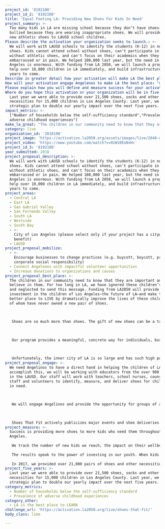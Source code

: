 ```yaml
---
project_id: '8102108'
project_id_2: '8102108'
title: 'Equal Footing LA: Providing New Shoes For Kids In Need'
project_summary: >-
  Too many kids in LA are missing school because they don’t have shoes—or being
  bullied because they are wearing inappropriate shoes. We will provide brand
  new athletic shoes to LAUSD school children.
Please describe the activation your organization seeks to launch.: >-
  We will work with LAUSD schools to identify the students (K-12) in need of
  shoes. Kids cannot attend school without shoes, can't participate in PE
  without athletic shoes, and can't focus on their academics when they are
  embarrassed or in pain. We helped 108,000 last year, but the need in Los
  Angeles is enormous. With funding from LA 2050, we will launch a program to
  help over 10,000 children in LA immediately, and build infrastructure for
  years to come.
Describe in greater detail how your activation will make LA the best place?: "The children in our community need to know that they are important and we believe in them. For too long in LA, we have ignored these children’s needs and neglected to send this message. Funding from LA2050 will provide a direct investment in the children of Los Angeles—the future of LA—and make the city a better place to LIVE by dramatically improve the lives of these children, many of whom have never owned a new pair of shoes. \r\n\r\nShoes are so much more than shoes. The gift of new shoes can be a transformative experience for young children, many of whom have never received a new box of anything before, certainly not expensive shoes. With the support of their community, children grow to be better citizens—better Angelinos. This sentiment is best captured in the following thank you note: “Thank you so much for the shoes you are giving me. This is amazing what you are doing... You are going to make a lot of kids happy and you are showing me what kind of person I want to be when I grow up.” \r\n\r\nOur program provides a meaningful, concrete way for individuals, businesses, and community organizations to make a real difference in what can often seem an overwhelming problem—child poverty. We believe that most people want to make a difference but feel overwhelmed by the sheer scale of the problems we face. Shoes That Fit offers a solution by connecting people to schools in their own backyards; we operate wherever we have people who want to make a difference.  Year after year, our volunteers return to help schools in their own neighborhoods, often increasing their support and buying more shoes for more kids. Helping children empowers our volunteers, provides a sense of pride in their community, and empowers them to make a real impact on the daily life of children in need. Ultimately, it creates a more engaged community, and a better LA. \r\n\r\nUnfortunately, the inner city of LA is so large and has such high poverty rates that it does not have the number of local support groups we find in other communities.  Yet Southern California has an enormous concentration of wealth and social conscience. Being based in Southern California, our number one goal is to increase the number of children we reach in Los Angeles so that we create a more thriving community now and for future generations. Together, we can inspire the next generation of Angelinos through the simple gift of a new pair of shoes. \r\n"
How will your activation engage Angelenos to make LA the best place: "We need Angelinos to have a direct hand in helping the children of LA. To accomplish this, we will be working with educators from the over 900 schools in the LAUSD. Our staff will work with teachers, school nurses, counselors, staff and volunteers to identify, measure, and deliver shoes for children most in need. \r\n\r\nWe will engage Angelinos and provide the opportunity for groups of any kind—churches, businesses, book clubs, families and friends—to start their own Shoes That Fit chapters. By starting a local chapter, groups can work with Shoes That Fit staff, who will liaise with local schools in the community so those groups can get shoes to the kids that need them most. Angelinos want to help—we know there is a problem with child poverty—but often don’t know where to begin. We offer that opportunity for those who want to make a difference.\r\n\r\nShoes That Fit actively publicizes major events and shoe deliveries. With the help of celebrities, professional athletes and coaches, and the many sponsor groups we work with, we have received local and national media coverage. These efforts have helped inspire new sponsor groups to fund shoes for schools in their own neighborhoods, wherever that may be. We will continue to work with local media outlets, like KTLA, to broadcast the work that so many Angelinos are doing to make the difference in the lives of children through a new pair of shoes, so that they attend school with their classmates with dignity, able to learn, play and thrive. "
Please explain how you will define and measure success for your activation.: "Success is providing more shoes to more kids who need them throughout Los Angeles.\r\nWe track the number of new kids we reach, the impact on their wellbeing, and our ability to activate sustained groups within the community to work on behalf of children well into the future. We survey the teachers and volunteers who identify the children, and observe how transformative a new pair of shoes can be.\r\nThe results speak to the power of investing in our youth. When kids get new shoes, teachers report improved attendance, increased participation in the classroom and in PE; but above all, over 84% of the teachers report increased self-esteem in the kids who receive new shoes—sometimes the only new thing they have ever received. For kids, shoes are so much more than shoes—they give hope, self-confidence, and dignity. This is reflected first hand in the thank you notes we receive year after year, one student writing: “Thank you so much for donating shoes to me. I feel really good… because the other pair I have hurts when I walk. Your gift to me will help me play games better and do better in school because I won’t go into school feeling bad about how dirty my shoes are.”\r\nIn 2017, we provided over 21,000 pairs of shoes and other necessities to 15,000 children at 420 schools in Los Angeles County alone. With LA 2050 funding we can immediately serve another 10,000 kids in LA and build an infrastructure for years to come."
Where do you hope this activation or your organization will be in five years?: >-
  Last year we were able to provide over 21,500 shoes, socks and other
  necessities for 15,000 children in Los Angeles County. Last year, we adopted a
  strategic plan to double our yearly impact over the next five years. 
impact_metrics: >-
  ["Number of households below the self-sufficiency standard","Prevalence of
  adverse childhood experiences"]
make_la_great: "The children in our community need to know that they are important and we believe in them. For too long in LA, we have ignored these children’s needs and neglected to send this message. Funding from LA2050 will provide a direct investment in the children of Los Angeles—the future of LA—and make the city a better place to LIVE by dramatically improve the lives of these children, many of whom have never owned a new pair of shoes. \r\n \r\n \r\n \r\n Shoes are so much more than shoes. The gift of new shoes can be a transformative experience for young children, many of whom have never received a new box of anything before, certainly not expensive shoes. With the support of their community, children grow to be better citizens—better Angelinos. This sentiment is best captured in the following thank you note: “Thank you so much for the shoes you are giving me. This is amazing what you are doing... You are going to make a lot of kids happy and you are showing me what kind of person I want to be when I grow up.” \r\n \r\n \r\n \r\n Our program provides a meaningful, concrete way for individuals, businesses, and community organizations to make a real difference in what can often seem an overwhelming problem—child poverty. We believe that most people want to make a difference but feel overwhelmed by the sheer scale of the problems we face. Shoes That Fit offers a solution by connecting people to schools in their own backyards; we operate wherever we have people who want to make a difference. Year after year, our volunteers return to help schools in their own neighborhoods, often increasing their support and buying more shoes for more kids. Helping children empowers our volunteers, provides a sense of pride in their community, and empowers them to make a real impact on the daily life of children in need. Ultimately, it creates a more engaged community, and a better LA. \r\n \r\n \r\n \r\n Unfortunately, the inner city of LA is so large and has such high poverty rates that it does not have the number of local support groups we find in other communities. Yet Southern California has an enormous concentration of wealth and social conscience. Being based in Southern California, our number one goal is to increase the number of children we reach in Los Angeles so that we create a more thriving community now and for future generations. Together, we can inspire the next generation of Angelinos through the simple gift of a new pair of shoes."
category: live
organization_id: '2018108'
project_image: 'https://activation.la2050.org/assets/images/live/2048-wide/shoes-that-fit.jpg'
project_video: 'https://www.youtube.com/watch?v=OiWi0EoNxHc'
project_id_3: '8102108'
year_submitted: 2018
project_proposal_description: >-
  We will work with LAUSD schools to identify the students (K-12) in need of
  shoes. Kids cannot attend school without shoes, can't participate in PE
  without athletic shoes, and can't focus on their academics when they are
  embarrassed or in pain. We helped 108,000 last year, but the need in Los
  Angeles is enormous. With funding from LA 2050, we will launch a program to
  help over 10,000 children in LA immediately, and build infrastructure for
  years to come.
project_areas:
  - Central LA
  - East LA
  - San Gabriel Valley
  - San Fernando Valley
  - South LA
  - Westside
  - South Bay
  - >-
    City of Los Angeles (please select only if your project has a citywide
    benefit)
  - LAUSD
project_proposal_mobilize:
  - >-
    Encourage businesses to change practices (e.g. buycott, boycott, promote
    corporate social responsibility)
  - Connect Angelenos with impactful volunteer opportunities
  - Increase donations to organizations and causes
project_proposal_best_place: >-
  The children in our community need to know that they are important and we
  believe in them. For too long in LA, we have ignored these children’s needs
  and neglected to send this message. Funding from LA2050 will provide a direct
  investment in the children of Los Angeles—the future of LA—and make the city a
  better place to LIVE by dramatically improve the lives of these children, many
  of whom have never owned a new pair of shoes. 
   
   
   
   Shoes are so much more than shoes. The gift of new shoes can be a transformative experience for young children, many of whom have never received a new box of anything before, certainly not expensive shoes. With the support of their community, children grow to be better citizens—better Angelinos. This sentiment is best captured in the following thank you note: “Thank you so much for the shoes you are giving me. This is amazing what you are doing... You are going to make a lot of kids happy and you are showing me what kind of person I want to be when I grow up.” 
   
   
   
   Our program provides a meaningful, concrete way for individuals, businesses, and community organizations to make a real difference in what can often seem an overwhelming problem—child poverty. We believe that most people want to make a difference but feel overwhelmed by the sheer scale of the problems we face. Shoes That Fit offers a solution by connecting people to schools in their own backyards; we operate wherever we have people who want to make a difference. Year after year, our volunteers return to help schools in their own neighborhoods, often increasing their support and buying more shoes for more kids. Helping children empowers our volunteers, provides a sense of pride in their community, and empowers them to make a real impact on the daily life of children in need. Ultimately, it creates a more engaged community, and a better LA. 
   
   
   
   Unfortunately, the inner city of LA is so large and has such high poverty rates that it does not have the number of local support groups we find in other communities. Yet Southern California has an enormous concentration of wealth and social conscience. Being based in Southern California, our number one goal is to increase the number of children we reach in Los Angeles so that we create a more thriving community now and for future generations. Together, we can inspire the next generation of Angelinos through the simple gift of a new pair of shoes.
project_proposal_engage: >-
  We need Angelinos to have a direct hand in helping the children of LA. To
  accomplish this, we will be working with educators from the over 900 schools
  in the LAUSD. Our staff will work with teachers, school nurses, counselors,
  staff and volunteers to identify, measure, and deliver shoes for children most
  in need. 
   
   
   
   We will engage Angelinos and provide the opportunity for groups of any kind—churches, businesses, book clubs, families and friends—to start their own Shoes That Fit chapters. By starting a local chapter, groups can work with Shoes That Fit staff, who will liaise with local schools in the community so those groups can get shoes to the kids that need them most. Angelinos want to help—we know there is a problem with child poverty—but often don’t know where to begin. We offer that opportunity for those who want to make a difference.
   
   
   
   Shoes That Fit actively publicizes major events and shoe deliveries. With the help of celebrities, professional athletes and coaches, and the many sponsor groups we work with, we have received local and national media coverage. These efforts have helped inspire new sponsor groups to fund shoes for schools in their own neighborhoods, wherever that may be. We will continue to work with local media outlets, like KTLA, to broadcast the work that so many Angelinos are doing to make the difference in the lives of children through a new pair of shoes, so that they attend school with their classmates with dignity, able to learn, play and thrive.
project_measure: >-
  Success is providing more shoes to more kids who need them throughout Los
  Angeles.
   
   We track the number of new kids we reach, the impact on their wellbeing, and our ability to activate sustained groups within the community to work on behalf of children well into the future. We survey the teachers and volunteers who identify the children, and observe how transformative a new pair of shoes can be.
   
   The results speak to the power of investing in our youth. When kids get new shoes, teachers report improved attendance, increased participation in the classroom and in PE; but above all, over 84% of the teachers report increased self-esteem in the kids who receive new shoes—sometimes the only new thing they have ever received. For kids, shoes are so much more than shoes—they give hope, self-confidence, and dignity. This is reflected first hand in the thank you notes we receive year after year, one student writing: “Thank you so much for donating shoes to me. I feel really good… because the other pair I have hurts when I walk. Your gift to me will help me play games better and do better in school because I won’t go into school feeling bad about how dirty my shoes are.”
   
   In 2017, we provided over 21,000 pairs of shoes and other necessities to 15,000 children at 420 schools in Los Angeles County alone. With LA 2050 funding we can immediately serve another 10,000 kids in LA and build an infrastructure for years to come.
project_five_years: >-
  Last year we were able to provide over 21,500 shoes, socks and other
  necessities for 15,000 children in Los Angeles County. Last year, we adopted a
  strategic plan to double our yearly impact over the next five years.
category_metrics:
  - Number of households below the self-sufficiency standard
  - Prevalence of adverse childhood experiences
category_other:
  - LA is the best place to LEARN
challenge_url: 'https://activation.la2050.org/live/shoes-that-fit/'
body_class: lime

---
```

